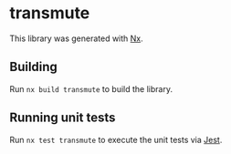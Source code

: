 # transmute

This library was generated with [Nx](https://nx.dev).

## Building

Run `nx build transmute` to build the library.

## Running unit tests

Run `nx test transmute` to execute the unit tests via [Jest](https://jestjs.io).
